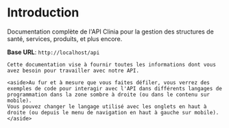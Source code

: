 # Introduction

Documentation complète de l'API Clinia pour la gestion des structures de santé, services, produits, et plus encore.

<aside>
    <strong>Base URL</strong>: <code>http://localhost/api</code>
</aside>

    Cette documentation vise à fournir toutes les informations dont vous avez besoin pour travailler avec notre API.

    <aside>Au fur et à mesure que vous faites défiler, vous verrez des exemples de code pour interagir avec l'API dans différents langages de programmation dans la zone sombre à droite (ou dans le contenu sur mobile).
    Vous pouvez changer le langage utilisé avec les onglets en haut à droite (ou depuis le menu de navigation en haut à gauche sur mobile).</aside>

